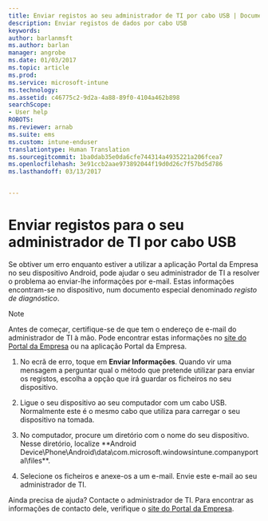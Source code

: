 ```yaml
---
title: Enviar registos ao seu administrador de TI por cabo USB | Documentos da Microsoft
description: Enviar registos de dados por cabo USB
keywords: 
author: barlanmsft
ms.author: barlan
manager: angrobe
ms.date: 01/03/2017
ms.topic: article
ms.prod: 
ms.service: microsoft-intune
ms.technology: 
ms.assetid: c46775c2-9d2a-4a88-89f0-4104a462b898
searchScope:
- User help
ROBOTS: 
ms.reviewer: arnab
ms.suite: ems
ms.custom: intune-enduser
translationtype: Human Translation
ms.sourcegitcommit: 1ba0dab35e0da6cfe744314a4935221a206fcea7
ms.openlocfilehash: 3e91ccb2aae973892044f19d0d26c7f57bd5d786
ms.lasthandoff: 03/13/2017


---
```



# <a name="send-logs-to-your-it-admin-using-a-usb-cable"></a>Enviar registos para o seu administrador de TI por cabo USB

Se obtiver um erro enquanto estiver a utilizar a aplicação Portal da Empresa no seu dispositivo Android, pode ajudar o seu administrador de TI a resolver o problema ao enviar-lhe informações por e-mail. Estas informações encontram-se no dispositivo, num documento especial denominado _registo de diagnóstico_.

> [!Note]
> Antes de começar, certifique-se de que tem o endereço de e-mail do administrador de TI à mão. Pode encontrar estas informações no [site do Portal da Empresa](http://portal.manage.microsoft.com) ou na aplicação Portal da Empresa.

1.  No ecrã de erro, toque em **Enviar Informações**. Quando vir uma mensagem a perguntar qual o método que pretende utilizar para enviar os registos, escolha a opção que irá guardar os ficheiros no seu dispositivo.

2.  Ligue o seu dispositivo ao seu computador com um cabo USB. Normalmente este é o mesmo cabo que utiliza para carregar o seu dispositivo na tomada.

3.  No computador, procure um diretório com o nome do seu dispositivo. Nesse diretório, localize **Android Device\Phone\Android\data\com.microsoft.windowsintune.companyportal\files\**.

4.  Selecione os ficheiros e anexe-os a um e-mail. Envie este e-mail ao seu administrador de TI.

Ainda precisa de ajuda? Contacte o administrador de TI. Para encontrar as informações de contacto dele, verifique o [site do Portal da Empresa](http://portal.manage.microsoft.com).

